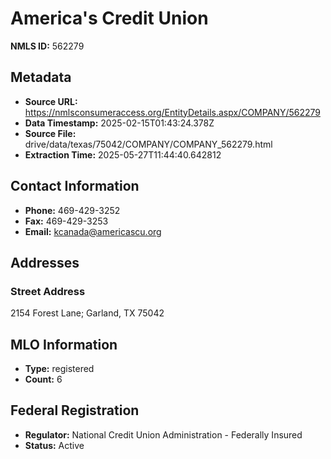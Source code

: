 # America's Credit Union

**NMLS ID:** 562279

## Metadata
- **Source URL:** https://nmlsconsumeraccess.org/EntityDetails.aspx/COMPANY/562279
- **Data Timestamp:** 2025-02-15T01:43:24.378Z
- **Source File:** drive/data/texas/75042/COMPANY/COMPANY_562279.html
- **Extraction Time:** 2025-05-27T11:44:40.642812

## Contact Information
- **Phone:** 469-429-3252
- **Fax:** 469-429-3253
- **Email:** kcanada@americascu.org

## Addresses
### Street Address
2154 Forest Lane; Garland, TX 75042

## MLO Information
- **Type:** registered
- **Count:** 6

## Federal Registration
- **Regulator:** National Credit Union Administration - Federally Insured
- **Status:** Active
